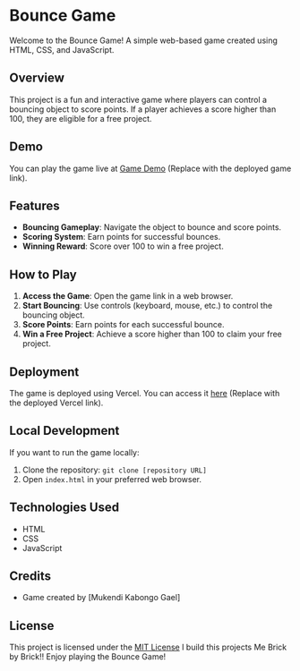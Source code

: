 # Bounce Game

Welcome to the Bounce Game! A simple web-based game created using HTML, CSS, and JavaScript.

## Overview

This project is a fun and interactive game where players can control a bouncing object to score points. If a player achieves a score higher than 100, they are eligible for a free project.

## Demo

You can play the game live at [Game Demo](#) (Replace with the deployed game link).

## Features

- **Bouncing Gameplay**: Navigate the object to bounce and score points.
- **Scoring System**: Earn points for successful bounces.
- **Winning Reward**: Score over 100 to win a free project.

## How to Play

1. **Access the Game**: Open the game link in a web browser.
2. **Start Bouncing**: Use controls (keyboard, mouse, etc.) to control the bouncing object.
3. **Score Points**: Earn points for each successful bounce.
4. **Win a Free Project**: Achieve a score higher than 100 to claim your free project.

## Deployment

The game is deployed using Vercel. You can access it [here](#) (Replace with the deployed Vercel link).

## Local Development

If you want to run the game locally:

1. Clone the repository: `git clone [repository URL]`
2. Open `index.html` in your preferred web browser.

## Technologies Used

- HTML
- CSS
- JavaScript

## Credits

- Game created by [Mukendi Kabongo Gael]

## License

This project is licensed under the [MIT License](LICENSE.md)
I build this projects Me Brick by Brick!!
Enjoy playing the Bounce Game!
